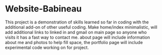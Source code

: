 # Website-Babineau
This project is a demonstration of skills learned so far in coding with the additional add-on of other useful coding. 
Make home/index minimalistic, will add additional links to linked in and gmail on main page so anyone who visits it has a fast way to contact me. about page will include information about me and photos to help fill space, the portfolio page will include experimental code working on for project. 

